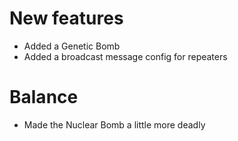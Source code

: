 # New features
* Added a Genetic Bomb
* Added a broadcast message config for repeaters
# Balance
* Made the Nuclear Bomb a little more deadly